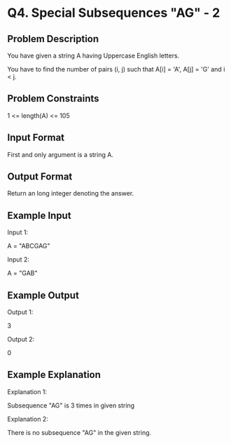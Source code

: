 # Q4. Special Subsequences "AG" - 2
## Problem Description
You have given a string A having Uppercase English letters.

You have to find the number of pairs (i, j) such that A[i] = 'A', A[j] = 'G' and i < j.



## Problem Constraints
1 <= length(A) <= 105



## Input Format
First and only argument is a string A.



## Output Format
Return an long integer denoting the answer.



## Example Input
Input 1:

 A = "ABCGAG"

Input 2:

 A = "GAB"


## Example Output
Output 1:

 3

Output 2:

 0


## Example Explanation
Explanation 1:

 Subsequence "AG" is 3 times in given string 

Explanation 2:

 There is no subsequence "AG" in the given string.
